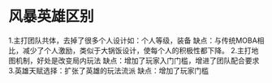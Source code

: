 # 风暴英雄区别
1.主打团队共体，去掉了很多个人设计如：个人等级，装备
        缺点：与传统MOBA相比，减少了个人激励，类似于大锅饭设计，使每个人的积极性都下降。
2.主打地图机制，好处是改变局内玩法
        缺点：增加了玩家入门门槛，增进了团队配合要求
3.英雄天赋选择：扩张了英雄的玩法流派
        缺点：增加了玩家门槛

